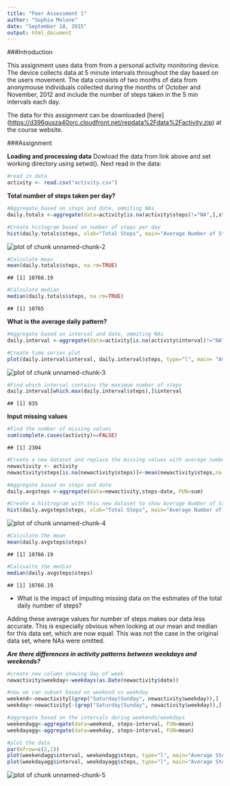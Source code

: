 ```yaml
---
title: "Peer Assessment 1"
author: "Sophia Melone"
date: "September 18, 2015"
output: html_document
---
```


###Introduction

This assignment uses data from from a personal activity monitoring device.  The device collects data at 5 minute intervals throughout the day based on the users movement. The data consists of two months of data from anonymouse individuals collected during the months of October and November, 2012 and include the number of steps taken in the 5 min intervals each day.  

The data for this assignment can be downloaded [here] (https://d396qusza40orc.cloudfront.net/repdata%2Fdata%2Factivity.zip) at the course website.

###Assignment

**Loading and processing data**
Dowload the data from link above and set working directory using setwd().  Next read in the data: 


```r
#read in data
activity <- read.csv("activity.csv")
```

**Total number of steps taken per day?**


```r
#Aggregate based on steps and date, ommiting NAs
daily.totals <-aggregate(data=activity[is.na(activity$steps)!="NA",],steps~date, FUN=sum)

#Create histogram based on number of steps per day
hist(daily.totals$steps, xlab="Total Steps", main="Average Number of Steps per Day")
```

![plot of chunk unnamed-chunk-2](figure/unnamed-chunk-2-1.png) 

```r
#Calculate mean
mean(daily.totals$steps, na.rm=TRUE)
```

```
## [1] 10766.19
```

```r
#Calculate median
median(daily.totals$steps, na.rm=TRUE)
```

```
## [1] 10765
```


**What is the average daily pattern?**


```r
#Aggregate based on interval and date, ommiting NAs
daily.interval <-aggregate(data=activity[is.na(activity$interval)!="NA",],steps~interval, FUN=mean)

#Create time series plot
plot(daily.interval$interval, daily.interval$steps, type="l", main= "Average Number of Steps per Day accross Intervals")
```

![plot of chunk unnamed-chunk-3](figure/unnamed-chunk-3-1.png) 

```r
#Find which interval contains the maximum number of steps
daily.interval[which.max(daily.interval$steps),]$interval
```

```
## [1] 835
```

**Input missing values**

```r
#Find the number of missing values
sum(complete.cases(activity)==FALSE)
```

```
## [1] 2304
```

```r
#Create a new dataset and replace the missing values with average number os steps
newactivity <- activity
newactivity$steps[is.na(newactivity$steps)]<-mean(newactivity$steps,na.rm=T)

#Aggregate based on steps and date
daily.avgsteps <-aggregate(data=newactivity,steps~date, FUN=sum)

#Create a histrogram with this new dataset to show Average Number of Steps per Day
hist(daily.avgsteps$steps, xlab="Total Steps", main="Average Number of Steps per Day")
```

![plot of chunk unnamed-chunk-4](figure/unnamed-chunk-4-1.png) 

```r
#Calculate the mean
mean(daily.avgsteps$steps)
```

```
## [1] 10766.19
```

```r
#Calcualte the median
median(daily.avgsteps$steps)
```

```
## [1] 10766.19
```

- What is the impact of imputing missing data on the estimates of the total daily number of steps?

Adding these average values for number of steps makes our data less accurate.  This is especially obvious when looking at our mean and median for this data set, which are now equal.  This was not the case in the original data set, where NAs were omitted. 

***Are there differences in activity patterns between weekdays and weekends?***

```r
#create new column showing day of week
newactivity$weekday<-weekdays(as.Date(newactivity$date))

#now we can subset based on weekend vs weekday
weekend<-newactivity[(grep("Saturday|Sunday", newactivity$weekday)),]
weekday<-newactivity[-(grep("Saturday|Sunday", newactivity$weekday)),]

#aggregate based on the intervals during weekends/weekdays
weekendagg<-aggregate(data=weekend, steps~interval, FUN=mean)
weekdayagg<-aggregate(data=weekday, steps~interval, FUN=mean)

#plot the data 
par(mfrow=c(2,1))
plot(weekendagg$interval, weekendagg$steps, type="l", main="Average Steps Taken Accross All Weekends")
plot(weekdayagg$interval, weekdayagg$steps, type="l", main="Average Steps Taken Accross All Weekdays")
```

![plot of chunk unnamed-chunk-5](figure/unnamed-chunk-5-1.png) 

